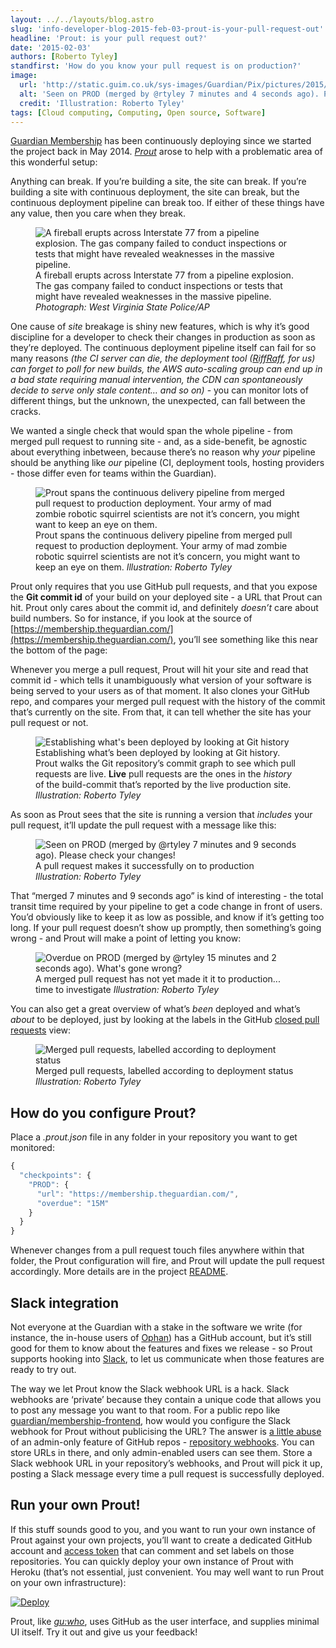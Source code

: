 ```yaml
---
layout: ../../layouts/blog.astro
slug: 'info-developer-blog-2015-feb-03-prout-is-your-pull-request-out'
headline: 'Prout: is your pull request out?'
date: '2015-02-03'
authors: [Roberto Tyley]
standfirst: 'How do you know your pull request is on production?'
image:
  url: 'http://static.guim.co.uk/sys-images/Guardian/Pix/pictures/2015/1/29/1422571327127/832d8df0-1d8c-49e8-b380-1f9122a8b84b-620x80.png'
  alt: 'Seen on PROD (merged by @rtyley 7 minutes and 4 seconds ago). Please check your changes!'
  credit: 'Illustration: Roberto Tyley'
tags: [Cloud computing, Computing, Open source, Software]
---
```


[Guardian Membership](https://membership.theguardian.com/) has been continuously deploying since we started the project back in May 2014. _[Prout](https://github.com/guardian/prout)_ arose to help with a problematic area of this wonderful setup:

Anything can break. If you’re building a site, the site can break. If you’re building a site with continuous deployment, the site can break, but the continuous deployment pipeline can break too. If either of these things have any value, then you care when they break.


   <figure>
   <img alt="A fireball erupts across Interstate 77 from a pipeline explosion. The gas company failed to conduct inspections or tests that might have revealed weaknesses in the massive pipeline." src="https://i.guim.co.uk/img/media/c98c273057f7863257ae392e757f862594ca4171/0_452_2998_1800/2000.jpg?width=620&quality=45&auto=format&fit=max&dpr=2&s=54abd84fa162cf88dc0650ed1837c28f" loading="lazy" />
   <figcaption>
     A fireball erupts across Interstate 77 from a pipeline explosion. The gas company failed to conduct inspections or tests that might have revealed weaknesses in the massive pipeline.
    <i>Photograph: West Virginia State Police/AP</i>
    </figcaption>
    </figure>

One cause of _site_ breakage is shiny new features, which is why it’s good discipline for a developer to check their changes in production as soon as they’re deployed. The continuous deployment pipeline itself can fail for so many reasons _(the CI server can die, the deployment tool ([RiffRaff](https://www.theguardian.com/info/developer-blog/2015/jan/05/delivering-continuous-delivery-continuously#img-2), for us) can forget to poll for new builds, the AWS auto-scaling group can end up in a bad state requiring manual intervention, the CDN can spontaneously decide to serve only stale content… and so on)_ - you can monitor lots of different things, but the unknown, the unexpected, can fall between the cracks.

We wanted a single check that would span the whole pipeline - from merged pull request to running site - and, as a side-benefit, be agnostic about everything inbetween, because there’s no reason why _your_ pipeline should be anything like _our_ pipeline (CI, deployment tools, hosting providers - those differ even for teams within the Guardian).


   <figure>
   <img alt="Prout spans the continuous delivery pipeline from merged pull request to production deployment. Your army of mad zombie robotic squirrel scientists are not it’s concern, you might want to keep an eye on them." src="https://i.guim.co.uk/img/static/sys-images/Guardian/Pix/pictures/2015/2/2/1422904197220/0f5ec394-8d85-4463-9fd1-d395937b0cdf-2060x1236.png?width=620&quality=45&auto=format&fit=max&dpr=2&s=16f9b8a427e3271b3ed91c97ff251380" loading="lazy" />
   <figcaption>
     Prout spans the continuous delivery pipeline from merged pull request to production deployment. Your army of mad zombie robotic squirrel scientists are not it’s concern, you might want to keep an eye on them.
    <i>Illustration: Roberto Tyley</i>
    </figcaption>
    </figure>

Prout only requires that you use GitHub pull requests, and that you expose the **Git commit id** of your build on your deployed site - a URL that Prout can hit. Prout only cares about the commit id, and definitely _doesn’t_ care about build numbers. So for instance, if you look at the source of [https://membership.theguardian.com/](https://membership.theguardian.com/), you’ll see something like this near the bottom of the page:

> <!-- build-commit-id: 9ae9a6f4083c67abc1636057025ac060cbe04ab4 -->

Whenever you merge a pull request, Prout will hit your site and read that commit id - which tells it unambiguously what version of your software is being served to your users as of that moment. It also clones your GitHub repo, and compares your merged pull request with the history of the commit that’s currently on the site. From that, it can tell whether the site has your pull request or not.


   <figure>
   <img alt="Establishing what's been deployed by looking at Git history" src="https://i.guim.co.uk/img/static/sys-images/Guardian/Pix/pictures/2015/2/1/1422825420619/0b7edec5-d1e6-46b9-a3cc-f94d8cfeaa37-1020x612.png?width=620&quality=45&auto=format&fit=max&dpr=2&s=a5edd73683a0db52b177432d7e35056d" loading="lazy" />
   <figcaption>
     Establishing what’s been deployed by looking at Git history. Prout walks the Git repository’s commit graph to see which pull requests are live. <strong>Live</strong> pull requests are the ones in the <em>history</em> of the build-commit that’s reported by the live production site.
    <i>Illustration: Roberto Tyley</i>
    </figcaption>
    </figure>

As soon as Prout sees that the site is running a version that _includes_ your pull request, it’ll update the pull request with a message like this:


   <figure>
   <img alt="Seen on PROD (merged by @rtyley 7 minutes and 9 seconds ago). Please check your changes!" src="https://i.guim.co.uk/img/static/sys-images/Guardian/Pix/pictures/2015/1/29/1422555227966/68cf2915-81fd-4799-a27b-82ca048eac80-620x80.png?width=620&quality=45&auto=format&fit=max&dpr=2&s=ea088b91f5997297ccd2c3a71083cf3a" loading="lazy" />
   <figcaption>
     A pull request makes it successfully on to production
    <i>Illustration: Roberto Tyley</i>
    </figcaption>
    </figure>

That “merged 7 minutes and 9 seconds ago” is kind of interesting - the total transit time required by your pipeline to get a code change in front of users. You’d obviously like to keep it as low as possible, and know if it’s getting too long. If your pull request doesn’t show up promptly, then something’s going wrong - and Prout will make a point of letting you know:


   <figure>
   <img alt="Overdue on PROD (merged by @rtyley 15 minutes and 2 seconds ago). What's gone wrong?" src="https://i.guim.co.uk/img/static/sys-images/Guardian/Pix/pictures/2015/1/29/1422555565815/d7cbdb44-97de-4b22-8142-de9225e3d6e6-620x79.png?width=620&quality=45&auto=format&fit=max&dpr=2&s=6f7a0f05008619f36b6d75b34e39c311" loading="lazy" />
   <figcaption>
     A merged pull request has not yet made it it to production... time to investigate
    <i>Illustration: Roberto Tyley</i>
    </figcaption>
    </figure>

You can also get a great overview of what’s _been_ deployed and what’s _about_ to be deployed, just by looking at the labels in the GitHub [closed pull requests](https://github.com/guardian/membership-frontend/pulls?q=is%3Apr+is%3Aclosed) view:


   <figure>
   <img alt="Merged pull requests, labelled according to deployment status" src="https://i.guim.co.uk/img/static/sys-images/Guardian/Pix/pictures/2015/2/2/1422915209602/90f78d60-85c8-4686-99b8-7f834fe3bcca-bestSizeAvailable.png?width=620&quality=45&auto=format&fit=max&dpr=2&s=be36e0ffe004a4f47d29ce42d9c3076a" loading="lazy" />
   <figcaption>
     Merged pull requests, labelled according to deployment status
    <i>Illustration: Roberto Tyley</i>
    </figcaption>
    </figure>

How do you configure Prout?
---------------------------

Place a _.prout.json_ file in any folder in your repository you want to get monitored:

```javascript
{
  "checkpoints": {
    "PROD": {
      "url": "https://membership.theguardian.com/",
      "overdue": "15M"
    }
  }
}
```

Whenever changes from a pull request touch files anywhere within that folder, the Prout configuration will fire, and Prout will update the pull request accordingly. More details are in the project [README](https://github.com/guardian/prout#add-config-file).

Slack integration
-----------------

Not everyone at the Guardian with a stake in the software we write (for instance, the in-house users of [Ophan](https://www.theguardian.com/info/developer-blog/2012/jul/20/discovery-week-day-five#block-5009896258f90c7116d835fa)) has a GitHub account, but it’s still good for them to know about the features and fixes we release - so Prout supports hooking into [Slack](https://slack.com/), to let us communicate when those features are ready to try out.

The way we let Prout know the Slack webhook URL is a hack. Slack webhooks are ‘private’ because they contain a unique code that allows you to post any message you want to that room. For a public repo like [guardian/membership-frontend](https://github.com/guardian/membership-frontend), how would you configure the Slack webhook for Prout without publicising the URL? The answer is [a little abuse](https://github.com/guardian/prout/pull/11) of an admin-only feature of GitHub repos - [repository webhooks](https://developer.github.com/webhooks/creating/). You can store URLs in there, and only admin-enabled users can see them. Store a Slack webhook URL in your repository’s webhooks, and Prout will pick it up, posting a Slack message every time a pull request is successfully deployed.

Run your own Prout!
-------------------

If this stuff sounds good to you, and you want to run your own instance of Prout against your own projects, you’ll want to create a dedicated GitHub account and [access token](https://help.github.com/articles/creating-an-access-token-for-command-line-use/) that can comment and set labels on those repositories. You can quickly deploy your own instance of Prout with Heroku (that’s not essential, just convenient. You may well want to run Prout on your own infrastructure):

<a target="_blank" href="https://heroku.com/deploy?template=https://github.com/guardian/prout"><img src="https://www.herokucdn.com/deploy/button.png" alt="Deploy" style="max-width:100%;"></a>

Prout, like _[gu:who](https://www.theguardian.com/info/developer-blog/2014/apr/11/how-the-guardian-uses-github-to-audit-github)_, uses GitHub as the user interface, and supplies minimal UI itself. Try it out and give us your feedback!
